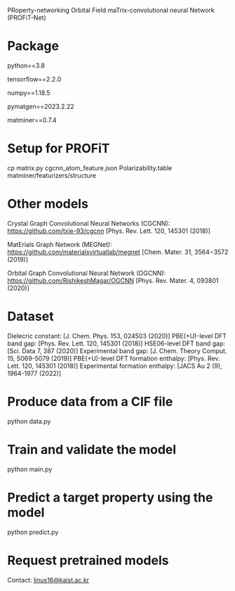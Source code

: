 PRoperty-networking Orbital Field maTrix-convolutional neural Network (PROFiT-Net)

# Package
python==3.8 

tensorflow==2.2.0

numpy==1.18.5

pymatgen==2023.2.22

matminer==0.7.4

# Setup for PROFiT
cp matrix.py cgcnn_atom_feature.json Polarizability.table matminer/featurizers/structure

# Other models
Crystal Graph Convolutional Neural Networks (CGCNN): https://github.com/txie-93/cgcnn [Phys. Rev. Lett. 120, 145301 (2018)]

MatErials Graph Network (MEGNet): https://github.com/materialsvirtuallab/megnet [Chem. Mater. 31, 3564−3572 (2019)]

Orbital Graph Convolutional Neural Network (OGCNN): https://github.com/RishikeshMagar/OGCNN [Phys. Rev. Mater. 4, 093801 (2020)]

# Dataset
Dielecric constant: [J. Chem. Phys. 153, 024503 (2020)]
PBE(+U)-level DFT band gap: [Phys. Rev. Lett. 120, 145301 (2018)]
HSE06-level DFT band gap: [Sci. Data 7, 387 (2020)]
Experimental band gap: [J. Chem. Theory Comput. 15, 5069-5079 (2019)]
PBE(+U)-level DFT formation enthalpy: [Phys. Rev. Lett. 120, 145301 (2018)]
Experimental formation enthalpy: [JACS Au 2 (9), 1964-1977 (2022)]

# Produce data from a CIF file
python data.py

# Train and validate the model
python main.py

# Predict a target property using the model
python predict.py

# Request pretrained models
Contact: linus16@kaist.ac.kr
